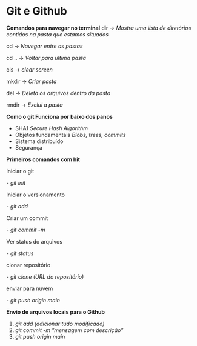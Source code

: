 # Git e Github

**Comandos para navegar no terminal**
dir → *Mostra uma lista de diretórios contidos na pasta que estamos situados*

cd → *Navegar entre as pastas*

cd .. → *Voltar para ultima pasta*

cls → *clear screen*

mkdir → *Criar pasta*

del → *Deleta os arquivos dentro da pasta*

rmdir → *Exclui a pasta*

**Como o git Funciona por baixo dos panos**
- SHA1
*Secure Hash Algorithm*
- Objetos fundamentais
*Blobs, trees, commits*
- Sistema distribuído
- Segurança

**Primeiros comandos com hit**

Iniciar o git

*- git init*

Iniciar o versionamento

*- git add*

Criar um commit

*- git commit -m*

Ver status do arquivos

*- git status*

clonar repositório

*- git clone (URL do repositório)*

enviar para nuvem

*- git push origin main*


**Envio de arquivos locais para o Github**

1. *git add (adicionar tudo modificado)*
2. *git commit -m ”mensagem com descrição”*
3. *git push origin main*